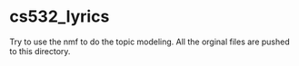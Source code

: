 # cs532_lyrics
Try to use the nmf to do the topic modeling. 
All the orginal files are pushed to this directory. 
